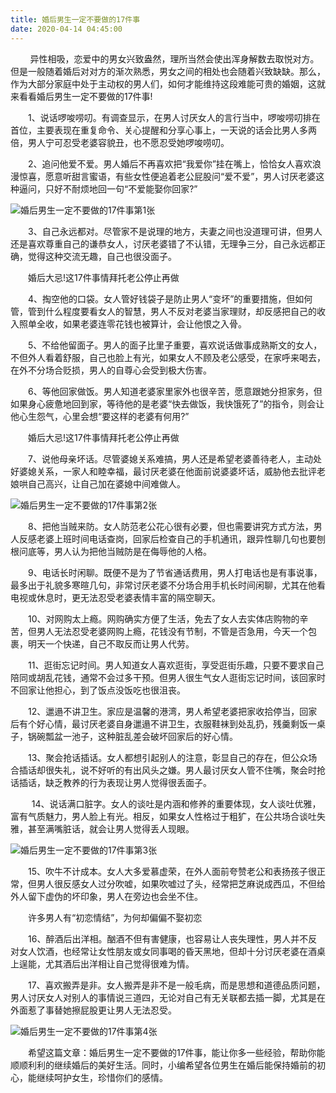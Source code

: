 ```yaml
---
title: 婚后男生一定不要做的17件事
date: 2020-04-14 04:45:00
---
```




        异性相吸，恋爱中的男女兴致盎然，理所当然会使出浑身解数去取悦对方。但是一般随着婚后对对方的渐次熟悉，男女之间的相处也会随着兴致缺缺。那么，作为大部分家庭中处于主动权的男人们，如何才能维持这段难能可贵的婚姻，这就来看看婚后男生一定不要做的17件事!

　　1、说话啰唆唠叨。有调查显示，在男人讨厌女人的言行当中，啰唆唠叨排在首位，主要表现在重复命令、关心提醒和分享心事上，一天说的话会比男人多两倍，男人宁可忍受老婆容貌丑，也不愿忍受她啰唆唠叨。

　　2、追问他爱不爱。男人婚后不再喜欢把“我爱你”挂在嘴上，恰恰女人喜欢浪漫惊喜，愿意听甜言蜜语，有些女性便追着老公屁股问“爱不爱”，男人讨厌老婆这种逼问，只好不耐烦地回一句“不爱能娶你回家?”

![婚后男生一定不要做的17件事第1张](/img/e8db89a4d8286c08800c80d0aae3dc2f.jpg)

　　3、自己永远都对。尽管家不是说理的地方，夫妻之间也没道理可讲，但男人还是喜欢尊重自己的谦恭女人，讨厌老婆错了不认错，无理争三分，自己永远都正确，觉得这种交流无趣，自己也很没面子。

　　婚后大忌!这17件事情拜托老公停止再做

　　4、掏空他的口袋。女人管好钱袋子是防止男人“变坏”的重要措施，但如何管，管到什么程度要看女人的智慧，男人不反对老婆当家理财，却反感把自己的收入照单全收，如果老婆连零花钱也被算计，会让他恨之入骨。

　　5、不给他留面子。男人的面子比里子重要，喜欢说话做事成熟斯文的女人，不但外人看着舒服，自己也脸上有光，如果女人不顾及老公感受，在家呼来喝去，在外不分场合贬损，男人的自尊心会受到极大伤害。

　　6、等他回家做饭。男人知道老婆家里家外也很辛苦，愿意跟她分担家务，但如果身心疲惫地回到家，等待他的是老婆“快去做饭，我快饿死了”的指令，则会让他心生怨气，心里会想“要这样的老婆有何用?”

　　婚后大忌!这17件事情拜托老公停止再做

　　7、说他母亲坏话。尽管婆媳关系难搞，男人还是希望老婆善待老人，主动处好婆媳关系，一家人和睦幸福，最讨厌老婆在他面前说婆婆坏话，威胁他去批评老娘哄自己高兴，让自己加在婆媳中间难做人。

![婚后男生一定不要做的17件事第2张](/img/9dfb30a34e324812b21abf1e35fffb1f.jpg)

　　8、把他当贼来防。女人防范老公花心很有必要，但也需要讲究方式方法，男人反感老婆上班时间电话查岗，回家后检查自己的手机通讯，跟异性聊几句也要刨根问底等，男人认为把他当贼防是在侮辱他的人格。

　　9、电话长时闲聊。既便不是为了节省通话费用，男人打电话也是有事说事，最多出于礼貌多寒暄几句，非常讨厌老婆不分场合用手机长时间闲聊，尤其在他看电视或休息时，更无法忍受老婆表情丰富的隔空聊天。

　　10、对网购太上瘾。网购确实方便了生活，免去了女人去实体店购物的辛苦，但男人无法忍受老婆网购上瘾，花钱没有节制，不管是否急用，今天一个包裹，明天一个快递，自己不取反而让男人代劳。

　　11、逛街忘记时间。男人知道女人喜欢逛街，享受逛街乐趣，只要不要求自己陪同或胡乱花钱，通常不会过多干预。但男人很生气女人逛街忘记时间，该回家时不回家让他担心，到了饭点没饭吃也很沮丧。

　　12、邋遢不讲卫生。家应是温馨的港湾，男人希望老婆把家收拾停当，回家后有个好心情，最讨厌老婆自身邋遢不讲卫生，衣服鞋袜到处乱扔，残羹剩饭一桌子，锅碗瓢盆一池子，这种脏乱差会破坏回家后的好心情。

　　13、聚会抢话插话。女人都想引起别人的注意，彰显自己的存在，但公众场合插话却很失礼，说不好听的有出风头之嫌。男人最讨厌女人管不住嘴，聚会时抢话插话，缺乏教养的行为表现让男人觉得很丢面子。

　     14、说话满口脏字。女人的谈吐是内涵和修养的重要体现，女人谈吐优雅，富有气质魅力，男人脸上有光。相反，如果女人性格过于粗犷，在公共场合谈吐失雅，甚至满嘴脏话，就会让男人觉得丢人现眼。

![婚后男生一定不要做的17件事第3张](/img/15734c1bc327f83a7eb98d7d406bac0f.jpg)

　　15、吹牛不计成本。女人大多爱慕虚荣，在外人面前夸赞老公和表扬孩子很正常，但男人很反感女人过分吹嘘，如果吹嘘过了头，经常把芝麻说成西瓜，不但给外人留下虚伪的坏印象，男人在旁边也会坐不住。

　　许多男人有“初恋情结”，为何却偏偏不娶初恋

　　16、醉酒后出洋相。酗酒不但有害健康，也容易让人丧失理性，男人并不反对女人饮酒，也经常让女性朋友或女同事喝的昏天黑地，但却十分讨厌老婆在酒桌上逞能，尤其酒后出洋相让自己觉得很难为情。

　　17、喜欢搬弄是非。女人搬弄是非不是一般毛病，而是思想和道德品质问题，男人讨厌女人对别人的事情说三道四，无论对自己有无关联都去插一脚，尤其是在外面惹了事替她擦屁股更让男人无法忍受。

![婚后男生一定不要做的17件事第4张](/img/6c36db9c3d8b18d62a54fc4619e47814.jpg)

　　希望这篇文章：婚后男生一定不要做的17件事，能让你多一些经验，帮助你能顺顺利利的继续婚后的美好生活。同时，小编希望各位男生在婚后能保持婚前的初心，能继续呵护女生，珍惜你们的感情。